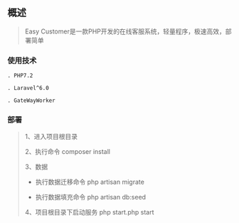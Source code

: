 ## 概述
>Easy Customer是一款PHP开发的在线客服系统，轻量程序，极速高效，部署简单


### 使用技术
    . PHP7.2

    . Laravel^6.0

    . GateWayWorker
### 部署

>   1、进入项目根目录
> 
>   2、执行命令 composer install
>
>   3、数据
> 
>-   执行数据迁移命令 php artisan migrate
>
> -  执行数据填充命令 php artisan db:seed
>
>   4、项目根目录下启动服务 php start.php start



